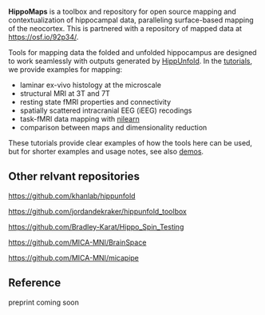 **HippoMaps** is a toolbox and repository for open source mapping and contextualization of hippocampal data, paralleling surface-based mapping of the neocortex. This is partnered with a repository of mapped data at https://osf.io/92p34/.

Tools for mapping data the folded and unfolded hippocampus are designed to work seamlessly with outputs generated by [HippUnfold](https://github.com/khanlab/hippunfold). In the [tutorials](https://github.com/jordandekraker/hippomaps/tree/master/tutorials), we provide examples for mapping:
- laminar ex-vivo histology at the microscale
- structural MRI at 3T and 7T
- resting state fMRI properties and connectivity 
- spatially scattered intracranial EEG (iEEG) recodings
- task-fMRI data mapping with [nilearn](https://nilearn.github.io/stable/index.html)
- comparison between maps and dimensionality reduction

These tutorials provide clear examples of how the tools here can be used, but for shorter examples and usage notes, see also [demos](https://github.com/jordandekraker/hippomaps/tree/master/hippomaps/demos).

## Other relvant repositories

https://github.com/khanlab/hippunfold

https://github.com/jordandekraker/hippunfold_toolbox

https://github.com/Bradley-Karat/Hippo_Spin_Testing

https://github.com/MICA-MNI/BrainSpace

https://github.com/MICA-MNI/micapipe

## Reference

preprint coming soon
